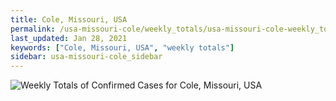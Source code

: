 ```yaml
---
title: Cole, Missouri, USA
permalink: /usa-missouri-cole/weekly_totals/usa-missouri-cole-weekly_totals.html
last_updated: Jan 28, 2021
keywords: ["Cole, Missouri, USA", "weekly totals"]
sidebar: usa-missouri-cole_sidebar
---
```


![Weekly Totals of Confirmed Cases for Cole, Missouri, USA](/covid_tracker/images/graphs/usa-missouri-cole-weekly_totals_graph.png)
